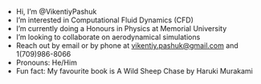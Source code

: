 - Hi, I’m @VikentiyPashuk
- I’m interested in Computational Fluid Dynamics (CFD)
- I’m currently doing a Honours in Physics at Memorial University 
- I’m looking to collaborate on aerodynamical simulations
- Reach out by email or by phone at vikentiy.pashuk@gmail.com and 1(709)986-8066
- Pronouns: He/Him
- Fun fact: My favourite book is A Wild Sheep Chase by Haruki Murakami
